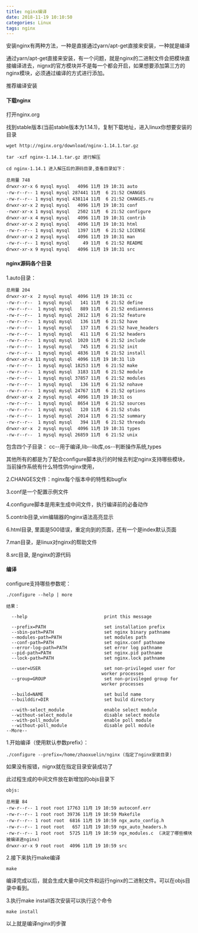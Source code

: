 ```yaml
---
title: nginx编译
date: 2018-11-19 10:10:50
categories: Linux
tags: nginx
---
```


安装nginx有两种方法，一种是直接通过yarn/apt-get直接来安装，一种就是编译

通过yarn/apt-get直接来安装，有一个问题，就是nginx的二进制文件会把模块直接编译进去，nignx的官方模块并不是每一个都会开启，如果想要添加第三方的nginx模块，必须通过编译的方式进行添加。

推荐编译安装

#### 下载nginx

打开nginx.org

找到stable版本(当前stable版本为1.14.1)，复制下载地址，进入linux你想要安装的目录

    wget http://nginx.org/download/nginx-1.14.1.tar.gz

    tar -xzf nginx-1.14.1.tar.gz 进行解压

    cd nginx-1.14.1 进入解压后的源码目录,查看目录如下：

    总用量 748
    drwxr-xr-x 6 mysql mysql   4096 11月 19 10:31 auto
    -rw-r--r-- 1 mysql mysql 287441 11月  6 21:52 CHANGES
    -rw-r--r-- 1 mysql mysql 438114 11月  6 21:52 CHANGES.ru
    drwxr-xr-x 2 mysql mysql   4096 11月 19 10:31 conf
    -rwxr-xr-x 1 mysql mysql   2502 11月  6 21:52 configure
    drwxr-xr-x 4 mysql mysql   4096 11月 19 10:31 contrib
    drwxr-xr-x 2 mysql mysql   4096 11月 19 10:31 html
    -rw-r--r-- 1 mysql mysql   1397 11月  6 21:52 LICENSE
    drwxr-xr-x 2 mysql mysql   4096 11月 19 10:31 man
    -rw-r--r-- 1 mysql mysql     49 11月  6 21:52 README
    drwxr-xr-x 9 mysql mysql   4096 11月 19 10:31 src


#### nginx源码各个目录

1.auto目录：

    总用量 204
    drwxr-xr-x  2 mysql mysql  4096 11月 19 10:31 cc
    -rw-r--r--  1 mysql mysql   141 11月  6 21:52 define
    -rw-r--r--  1 mysql mysql   889 11月  6 21:52 endianness
    -rw-r--r--  1 mysql mysql  2812 11月  6 21:52 feature
    -rw-r--r--  1 mysql mysql   136 11月  6 21:52 have
    -rw-r--r--  1 mysql mysql   137 11月  6 21:52 have_headers
    -rw-r--r--  1 mysql mysql   411 11月  6 21:52 headers
    -rw-r--r--  1 mysql mysql  1020 11月  6 21:52 include
    -rw-r--r--  1 mysql mysql   745 11月  6 21:52 init
    -rw-r--r--  1 mysql mysql  4836 11月  6 21:52 install
    drwxr-xr-x 11 mysql mysql  4096 11月 19 10:31 lib
    -rw-r--r--  1 mysql mysql 18253 11月  6 21:52 make
    -rw-r--r--  1 mysql mysql  3183 11月  6 21:52 module
    -rw-r--r--  1 mysql mysql 37857 11月  6 21:52 modules
    -rw-r--r--  1 mysql mysql   136 11月  6 21:52 nohave
    -rw-r--r--  1 mysql mysql 24767 11月  6 21:52 options
    drwxr-xr-x  2 mysql mysql  4096 11月 19 10:31 os
    -rw-r--r--  1 mysql mysql  8654 11月  6 21:52 sources
    -rw-r--r--  1 mysql mysql   120 11月  6 21:52 stubs
    -rw-r--r--  1 mysql mysql  2014 11月  6 21:52 summary
    -rw-r--r--  1 mysql mysql   394 11月  6 21:52 threads
    drwxr-xr-x  2 mysql mysql  4096 11月 19 10:31 types
    -rw-r--r--  1 mysql mysql 26859 11月  6 21:52 unix

包含四个子目录： cc--用于编译,lib--lib库,os--判断操作系统,types

其他所有的都是为了配合configure脚本执行的时候去判定nginx支持哪些模块，当前操作系统有什么特性供nginx使用，

2.CHANGES文件：nginx每个版本中的特性和bugfix

3.conf是一个配置示例文件

4.configure脚本是用来生成中间文件，执行编译前的必备动作

5.contrib目录,vim编辑器的nginx语法高亮显示

6.html目录, 里面是500错误，重定向到的页面，还有一个是index默认页面

7.man目录，是linux对nginx的帮助文件

8.src目录, 是nginx的源代码

#### 编译

configure支持哪些参数呢：

    ./configure --help | more 

    结果：

      --help                             print this message

      --prefix=PATH                      set installation prefix
      --sbin-path=PATH                   set nginx binary pathname
      --modules-path=PATH                set modules path
      --conf-path=PATH                   set nginx.conf pathname
      --error-log-path=PATH              set error log pathname
      --pid-path=PATH                    set nginx.pid pathname
      --lock-path=PATH                   set nginx.lock pathname

      --user=USER                        set non-privileged user for
                                        worker processes
      --group=GROUP                      set non-privileged group for
                                        worker processes

      --build=NAME                       set build name
      --builddir=DIR                     set build directory

      --with-select_module               enable select module
      --without-select_module            disable select module
      --with-poll_module                 enable poll module
      --without-poll_module              disable poll module
    --More--

1.开始编译（使用默认参数prefix）：

    ./configure --prefix=/home/zhaoxuelin/nginx (指定了nginx安装目录)

  如果没有报错，nignx就在指定目录安装成功了  

  此过程生成的中间文件放在新增加的objs目录下

    objs:

    总用量 84
    -rw-r--r-- 1 root root 17763 11月 19 10:59 autoconf.err
    -rw-r--r-- 1 root root 39736 11月 19 10:59 Makefile
    -rw-r--r-- 1 root root  6816 11月 19 10:59 ngx_auto_config.h
    -rw-r--r-- 1 root root   657 11月 19 10:59 ngx_auto_headers.h
    -rw-r--r-- 1 root root  5725 11月 19 10:59 ngx_modules.c  (决定了哪些模块被编译进nginx)
    drwxr-xr-x 9 root root  4096 11月 19 10:59 src

2.接下来执行make编译

    make

编译完成以后，就会生成大量中间文件和运行nginx的二进制文件。可以在objs目录中看到。

3.执行make install首次安装可以执行这个命令

    make install

以上就是编译nginx的步骤